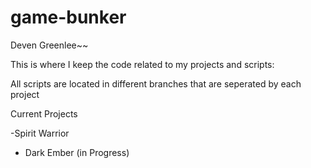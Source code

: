 # game-bunker

Deven Greenlee~~

This is where I keep the code related to my projects and scripts:

All scripts are located in different branches that are seperated by each project

Current Projects 

-Spirit Warrior
- Dark Ember (in Progress)
